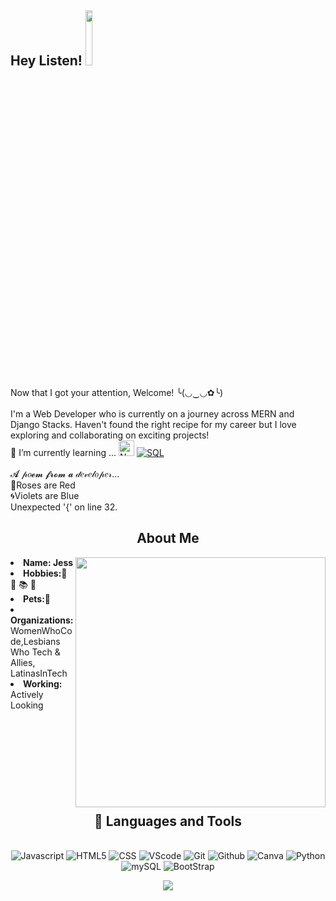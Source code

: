  ## Hey Listen! <a href="https://www.linkedin.com/in/jperry09/"></a><img src="https://media.giphy.com/media/8yGKPxtD88GZcd7eZB/giphy.gif" width="15%">

Now that I got your attention, Welcome! ╰(◡‿◡✿╰) <br>
<br>
I'm a Web Developer who is currently on a journey across MERN and Django Stacks. Haven't found the right recipe for my career but I love exploring and collaborating on exciting projects!
<br> 🌱 I’m currently learning ... <img src="https://media.giphy.com/media/kdFc8fubgS31b8DsVu/giphy.gif" alt="Node" style="width:25px"> <a href="https://"><img src="https://img.shields.io/badge/SQL-03c2fc?logo=SQL" alt="SQL"></a>
<br>
<br>
𝓐 𝓅𝑜𝓮𝓶 𝓯𝓻𝓸𝓶 𝓪 𝒹𝑒𝓋𝑒𝓁𝑜𝓅𝑒𝓇...<br>
🌹Roses are Red<br> 🌀Violets are Blue<br>Unexpected '{' on line 32.
<!--About me section-->
<div>
<h2 align="center"> About Me </h2>
  <div align="left">
<img align="right" src="https://media.giphy.com/media/cXB6xRcKPkwAdBqBAy/giphy.gif" style="width:400px"> 
  </div>
  
<li align="left">
 <b>Name: Jess </b> 
<li><b>Hobbies:</b>👾  🧶 📚  🎨  </li>
<li><b>Pets:🐶</b></li>
<li><b>Organizations:</b> WomenWhoCode,Lesbians Who Tech & Allies, LatinasInTech </li>
<li><b>Working:</b> Actively Looking</li>
</li>
<br><br><br>
</div>
<!--padding-->
<br>
<br>
<br>
<br>
<br>
<!--padding-->
<div>
<h2 align="center"> 🔑 Languages and Tools </h2>
  </div>
<!--Badges-->
<br />
<div align="center">
<img src="https://img.shields.io/badge/-javascript-F7DF1E?&style=for-the-badge&logo=javascript&logoColor=black" alt="Javascript" />
<img src="https://img.shields.io/badge/HTML5-E34F26?style=for-the-badge&logo=html5&logoColor=white" alt="HTML5" />
<img src="https://img.shields.io/badge/-css3-1572B6?&style=for-the-badge&logo=css3&logoColor=white" alt="CSS"/>
<img src="https://img.shields.io/badge/-VSCode-007ACC?&style=for-the-badge&logo=visual-studio-code&logoColor=white"alt="VScode" />
<img src="https://img.shields.io/badge/-Git-F05032?&style=for-the-badge&logo=git&logoColor=white" alt="Git"/> 
<img src="https://img.shields.io/badge/github-%23121011.svg?style=for-the-badge&logo=github&logoColor=white"alt="Github" />
<img src="https://img.shields.io/badge/Canva-%2300C4CC.svg?style=for-the-badge&logo=Canva&logoColor=white"alt="Canva" />
<img src="https://img.shields.io/badge/python-3670A0?style=for-the-badge&logo=python&logoColor=ffdd54"alt="Python"/>
<img src="https://img.shields.io/badge/mysql-%2300f.svg?style=for-the-badge&logo=mysql&logoColor=white"alt="mySQL"/>
<img src="https://img.shields.io/badge/bootstrap-%23563D7C.svg?style=for-the-badge&logo=bootstrap&logoColor=white" alt="BootStrap"/>
  </div>

<!--Zelda pic-->
<p align="center">
<img src="https://media.giphy.com/media/57R6GxArNtmmc/giphy.gif" style="width:300px height:50px">
</p>
</br>


<!--
**Idealyinfamous/idealyinfamous** is a ✨ _special_ ✨ repository because its `README.md` (this file) appears on your GitHub profile.

Here are some ideas to get you started:

- 🔭 I’m currently working on ...
- 🌱 I’m currently learning ...
- 👯 I’m looking to collaborate on ...
- 🤔 I’m looking for help with ...
- 💬 Ask me about ...
- 📫 How to reach me: ...
- 😄 Pronouns: ...
- ⚡ Fun fact: ...
-->

